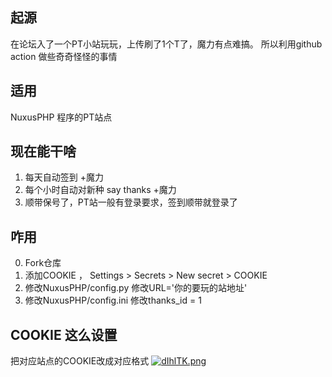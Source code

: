 ## 起源
在论坛入了一个PT小站玩玩，上传刷了1个T了，魔力有点难搞。 所以利用github action 做些奇奇怪怪的事情
## 适用
NuxusPHP 程序的PT站点
## 现在能干啥
1. 每天自动签到 +魔力
2. 每个小时自动对新种 say thanks +魔力
3. 顺带保号了，PT站一般有登录要求，签到顺带就登录了
## 咋用
0. Fork仓库
1. 添加COOKIE ， Settings > Secrets > New secret > COOKIE
2. 修改NuxusPHP/config.py 修改URL='你的要玩的站地址'
3. 修改NuxusPHP/config.ini 修改thanks_id = 1

## COOKIE 这么设置
把对应站点的COOKIE改成对应格式
[![dIhlTK.png](https://s1.ax1x.com/2020/08/28/dIhlTK.png)](https://imgchr.com/i/dIhlTK)